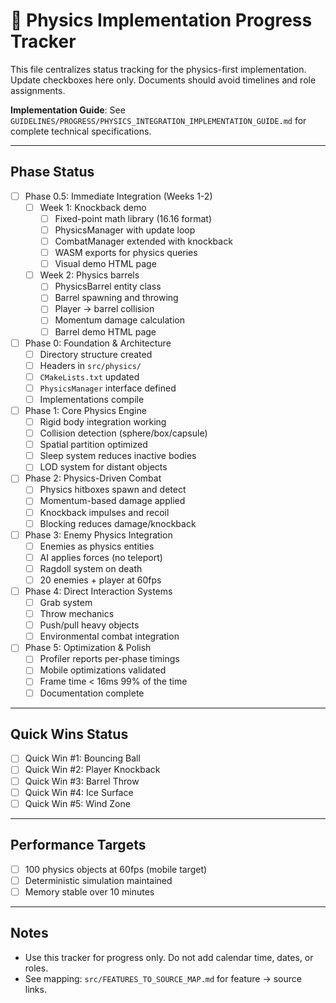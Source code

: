 # 📌 Physics Implementation Progress Tracker

This file centralizes status tracking for the physics-first implementation. Update checkboxes here only. Documents should avoid timelines and role assignments.

**Implementation Guide**: See `GUIDELINES/PROGRESS/PHYSICS_INTEGRATION_IMPLEMENTATION_GUIDE.md` for complete technical specifications.

---

## Phase Status

- [ ] Phase 0.5: Immediate Integration (Weeks 1-2)
  - [ ] Week 1: Knockback demo
    - [ ] Fixed-point math library (16.16 format)
    - [ ] PhysicsManager with update loop
    - [ ] CombatManager extended with knockback
    - [ ] WASM exports for physics queries
    - [ ] Visual demo HTML page
  - [ ] Week 2: Physics barrels
    - [ ] PhysicsBarrel entity class
    - [ ] Barrel spawning and throwing
    - [ ] Player → barrel collision
    - [ ] Momentum damage calculation
    - [ ] Barrel demo HTML page

- [ ] Phase 0: Foundation & Architecture
  - [ ] Directory structure created
  - [ ] Headers in `src/physics/`
  - [ ] `CMakeLists.txt` updated
  - [ ] `PhysicsManager` interface defined
  - [ ] Implementations compile

- [ ] Phase 1: Core Physics Engine
  - [ ] Rigid body integration working
  - [ ] Collision detection (sphere/box/capsule)
  - [ ] Spatial partition optimized
  - [ ] Sleep system reduces inactive bodies
  - [ ] LOD system for distant objects

- [ ] Phase 2: Physics-Driven Combat
  - [ ] Physics hitboxes spawn and detect
  - [ ] Momentum-based damage applied
  - [ ] Knockback impulses and recoil
  - [ ] Blocking reduces damage/knockback

- [ ] Phase 3: Enemy Physics Integration
  - [ ] Enemies as physics entities
  - [ ] AI applies forces (no teleport)
  - [ ] Ragdoll system on death
  - [ ] 20 enemies + player at 60fps

- [ ] Phase 4: Direct Interaction Systems
  - [ ] Grab system
  - [ ] Throw mechanics
  - [ ] Push/pull heavy objects
  - [ ] Environmental combat integration

- [ ] Phase 5: Optimization & Polish
  - [ ] Profiler reports per-phase timings
  - [ ] Mobile optimizations validated
  - [ ] Frame time < 16ms 99% of the time
  - [ ] Documentation complete

---

## Quick Wins Status

- [ ] Quick Win #1: Bouncing Ball
- [ ] Quick Win #2: Player Knockback
- [ ] Quick Win #3: Barrel Throw
- [ ] Quick Win #4: Ice Surface
- [ ] Quick Win #5: Wind Zone

---

## Performance Targets

- [ ] 100 physics objects at 60fps (mobile target)
- [ ] Deterministic simulation maintained
- [ ] Memory stable over 10 minutes

---

## Notes

- Use this tracker for progress only. Do not add calendar time, dates, or roles.
- See mapping: `src/FEATURES_TO_SOURCE_MAP.md` for feature → source links.



